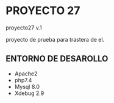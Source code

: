 # PROYECTO 27

proyecto27 v.1

proyecto de prueba para trastera de el.

## ENTORNO DE DESAROLLO
* Apache2
* php7.4 
* Mysql 8.0
* Xdebug 2.9
